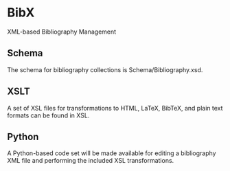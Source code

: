 # BibX
XML-based Bibliography Management

## Schema
The schema for bibliography collections is Schema/Bibliography.xsd.

## XSLT
A set of XSL files for transformations to HTML, LaTeX, BibTeX, and plain text formats can be found in XSL.

## Python
A Python-based code set will be made available for editing a bibliography XML file and performing the included XSL transformations.
